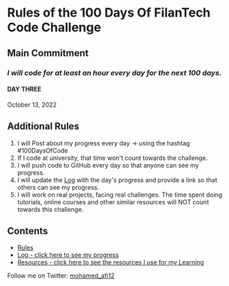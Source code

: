 # Rules of the 100 Days Of FilanTech Code Challenge

## Main Commitment
### *I will code for at least an hour every day for the next 100 days.*

#### DAY THREE
October 13, 2022

## Additional Rules
1. I will Post about my progress every day -> using the hashtag #100DaysOfCode
2. If I code at university, that time won't count towards the challenge.
3. I will push code to GitHub every day so that anyone can see my progress.
4. I will update the [Log](log.md) with the day's progress and provide a link so that others can see my progress.
5. I will work on real projects, facing real challenges. The time spent doing tutorials, online courses and other similar resources will NOT count towards this challenge.

## Contents
* [Rules](rules.md)
* [Log - click here to see my progress](log.md)
* [Resources - click here to see the resources I use for my Learning](resources.md)

Follow me on Twitter: [mohamed_afi12](https://twitter.com/mohamed_afi12)
